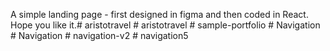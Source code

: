 A simple landing page - first designed in figma and then coded in React. Hope you like it.#   a r i s t o t r a v e l  
 #   a r i s t o t r a v e l  
 #   s a m p l e - p o r t f o l i o  
 #   N a v i g a t i o n  
 #   N a v i g a t i o n  
 #   n a v i g a t i o n - v 2  
 #   n a v i g a t i o n 5  
 